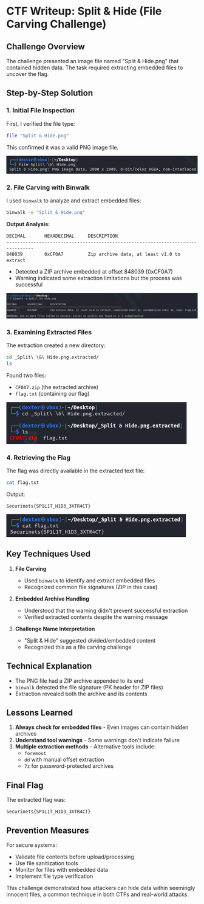 # **CTF Writeup: Split & Hide (File Carving Challenge)**

## **Challenge Overview**

The challenge presented an image file named "Split & Hide.png" that contained hidden data. The task required extracting embedded files to uncover the flag.

## **Step-by-Step Solution**

### **1. Initial File Inspection**

First, I verified the file type:

```bash
file "Split & Hide.png"
```

This confirmed it was a valid PNG image file.

![Alt text](img/1.png)

### **2. File Carving with Binwalk**

I used `binwalk` to analyze and extract embedded files:

```bash
binwalk -e "Split & Hide.png"
```

**Output Analysis:**

```
DECIMAL       HEXADECIMAL     DESCRIPTION
--------------------------------------------------------------------------------
848039        0xCF0A7         Zip archive data, at least v1.0 to extract
```

- Detected a ZIP archive embedded at offset 848039 (0xCF0A7)
- Warning indicated some extraction limitations but the process was successful

![Alt text](img/2.png)

### **3. Examining Extracted Files**

The extraction created a new directory:

```bash
cd _Split\ \&\ Hide.png.extracted/
ls
```

Found two files:

- `CF0A7.zip` (the extracted archive)
- `flag.txt` (containing our flag)

![Alt](img/3.png)

### **4. Retrieving the Flag**

The flag was directly available in the extracted text file:

```bash
cat flag.txt
```

Output:

```
Securinets{SP1L1T_H1D3_3XTR4CT}
```

![Alt text](img/4.png)

## **Key Techniques Used**

1. **File Carving**

   - Used `binwalk` to identify and extract embedded files
   - Recognized common file signatures (ZIP in this case)

2. **Embedded Archive Handling**

   - Understood that the warning didn't prevent successful extraction
   - Verified extracted contents despite the warning message

3. **Challenge Name Interpretation**
   - "Split & Hide" suggested divided/embedded content
   - Recognized this as a file carving challenge

## **Technical Explanation**

- The PNG file had a ZIP archive appended to its end
- `binwalk` detected the file signature (PK header for ZIP files)
- Extraction revealed both the archive and its contents

## **Lessons Learned**

1. **Always check for embedded files** - Even images can contain hidden archives
2. **Understand tool warnings** - Some warnings don't indicate failure
3. **Multiple extraction methods** - Alternative tools include:
   - `foremost`
   - `dd` with manual offset extraction
   - `7z` for password-protected archives

## **Final Flag**

The extracted flag was:

```
Securinets{SP1L1T_H1D3_3XTR4CT}
```

## **Prevention Measures**

For secure systems:

- Validate file contents before upload/processing
- Use file sanitization tools
- Monitor for files with embedded data
- Implement file type verification

This challenge demonstrated how attackers can hide data within seemingly innocent files, a common technique in both CTFs and real-world attacks.

